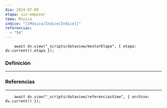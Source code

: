 ```yaml
---
dia: 2024-07-08
etapa: sin-empezar
tema: Música
indice: "[[Música/Índice|Índice]]"
referencias:
  - "54"
---
```

```dataviewjs
	await dv.view("_scripts/dataview/mostarEtapa", { etapa: dv.current().etapa });
```
### Definición
---



### Referencias
---
```dataviewjs
	await dv.view("_scripts/dataview/referenciasView", { archivo: dv.current() });
```